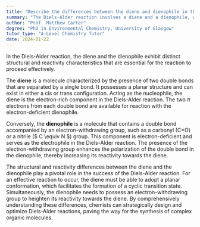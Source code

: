 ```yaml
---
title: "Describe the differences between the diene and dienophile in the Diels-Alder reaction"
summary: "The Diels-Alder reaction involves a diene and a dienophile, which differ in structure and reactivity, playing crucial roles in the formation of cyclic compounds."
author: "Prof. Matthew Carter"
degree: "PhD in Environmental Chemistry, University of Glasgow"
tutor_type: "A-Level Chemistry Tutor"
date: 2024-01-22
---
```


In the Diels-Alder reaction, the diene and the dienophile exhibit distinct structural and reactivity characteristics that are essential for the reaction to proceed effectively.

The **diene** is a molecule characterized by the presence of two double bonds that are separated by a single bond. It possesses a planar structure and can exist in either a cis or trans configuration. Acting as the nucleophile, the diene is the electron-rich component in the Diels-Alder reaction. The two $\pi$ electrons from each double bond are available for reaction with the electron-deficient dienophile.

Conversely, the **dienophile** is a molecule that contains a double bond accompanied by an electron-withdrawing group, such as a carbonyl ($\text{C=O}$) or a nitrile ($ C \equiv N $) group. This component is electron-deficient and serves as the electrophile in the Diels-Alder reaction. The presence of the electron-withdrawing group enhances the polarization of the double bond in the dienophile, thereby increasing its reactivity towards the diene.

The structural and reactivity differences between the diene and the dienophile play a pivotal role in the success of the Diels-Alder reaction. For an effective reaction to occur, the diene must be able to adopt a planar conformation, which facilitates the formation of a cyclic transition state. Simultaneously, the dienophile needs to possess an electron-withdrawing group to heighten its reactivity towards the diene. By comprehensively understanding these differences, chemists can strategically design and optimize Diels-Alder reactions, paving the way for the synthesis of complex organic molecules.
    